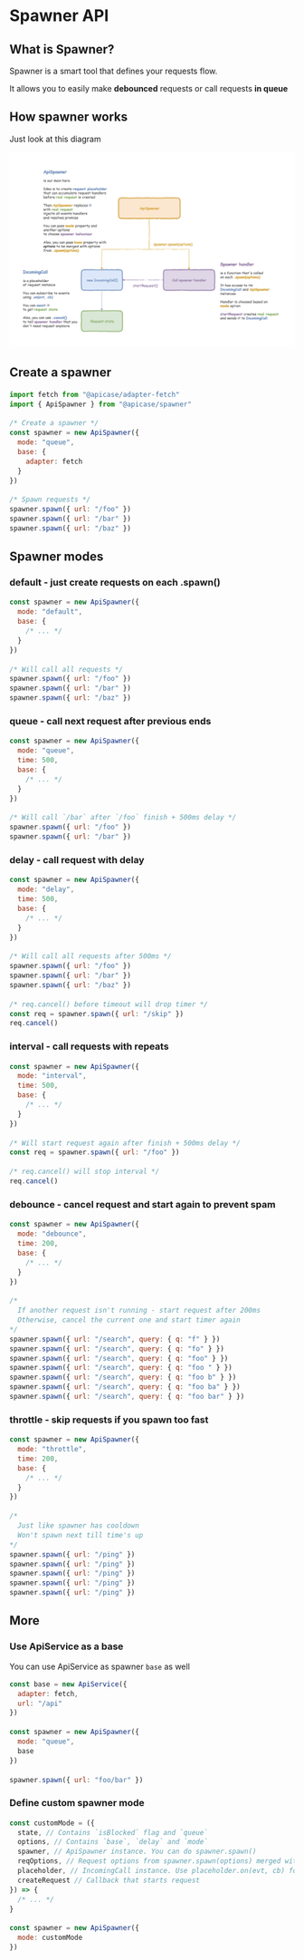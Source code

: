 # Spawner API

## What is Spawner?

Spawner is a smart tool that defines your requests flow.

It allows you to easily make **debounced** requests or call requests **in queue**

## How spawner works

Just look at this diagram

![Request diagram](../assets/spawner.png)

## Create a spawner

```javascript
import fetch from "@apicase/adapter-fetch"
import { ApiSpawner } from "@apicase/spawner"

/* Create a spawner */
const spawner = new ApiSpawner({
  mode: "queue",
  base: {
    adapter: fetch
  }
})

/* Spawn requests */
spawner.spawn({ url: "/foo" })
spawner.spawn({ url: "/bar" })
spawner.spawn({ url: "/baz" })
```

## Spawner modes

### default - just create requests on each .spawn\(\)

```javascript
const spawner = new ApiSpawner({
  mode: "default",
  base: {
    /* ... */
  }
})

/* Will call all requests */
spawner.spawn({ url: "/foo" })
spawner.spawn({ url: "/bar" })
spawner.spawn({ url: "/baz" })
```

### queue - call next request after previous ends

```javascript
const spawner = new ApiSpawner({
  mode: "queue",
  time: 500,
  base: {
    /* ... */
  }
})

/* Will call `/bar` after `/foo` finish + 500ms delay */
spawner.spawn({ url: "/foo" })
spawner.spawn({ url: "/bar" })
```

### delay - call request with delay

```javascript
const spawner = new ApiSpawner({
  mode: "delay",
  time: 500,
  base: {
    /* ... */
  }
})

/* Will call all requests after 500ms */
spawner.spawn({ url: "/foo" })
spawner.spawn({ url: "/bar" })
spawner.spawn({ url: "/baz" })

/* req.cancel() before timeout will drop timer */
const req = spawner.spawn({ url: "/skip" })
req.cancel()
```

### interval - call requests with repeats

```javascript
const spawner = new ApiSpawner({
  mode: "interval",
  time: 500,
  base: {
    /* ... */
  }
})

/* Will start request again after finish + 500ms delay */
const req = spawner.spawn({ url: "/foo" })

/* req.cancel() will stop interval */
req.cancel()
```

### debounce - cancel request and start again to prevent spam

```javascript
const spawner = new ApiSpawner({
  mode: "debounce",
  time: 200,
  base: {
    /* ... */
  }
})

/* 
  If another request isn't running - start request after 200ms
  Otherwise, cancel the current one and start timer again
*/
spawner.spawn({ url: "/search", query: { q: "f" } })
spawner.spawn({ url: "/search", query: { q: "fo" } })
spawner.spawn({ url: "/search", query: { q: "foo" } })
spawner.spawn({ url: "/search", query: { q: "foo " } })
spawner.spawn({ url: "/search", query: { q: "foo b" } })
spawner.spawn({ url: "/search", query: { q: "foo ba" } })
spawner.spawn({ url: "/search", query: { q: "foo bar" } })
```

### throttle - skip requests if you spawn too fast

```javascript
const spawner = new ApiSpawner({
  mode: "throttle",
  time: 200,
  base: {
    /* ... */
  }
})

/* 
  Just like spawner has cooldown 
  Won't spawn next till time's up 
*/
spawner.spawn({ url: "/ping" })
spawner.spawn({ url: "/ping" })
spawner.spawn({ url: "/ping" })
spawner.spawn({ url: "/ping" })
spawner.spawn({ url: "/ping" })
```

## More

### Use ApiService as a base

You can use ApiService as spawner `base` as well

```javascript
const base = new ApiService({
  adapter: fetch,
  url: "/api"
})

const spawner = new ApiSpawner({
  mode: "queue",
  base
})

spawner.spawn({ url: "foo/bar" })
```

### Define custom spawner mode

```javascript
const customMode = ({
  state, // Contains `isBlocked` flag and `queue`
  options, // Contains `base`, `delay` and `mode`
  spawner, // ApiSpawner instance. You can do spawner.spawn()
  reqOptions, // Request options from spawner.spawn(options) merged with base options
  placeholder, // IncomingCall instance. Use placeholder.on(evt, cb) for your need
  createRequest // Callback that starts request
}) => {
  /* ... */
}

const spawner = new ApiSpawner({
  mode: customMode
})
```



